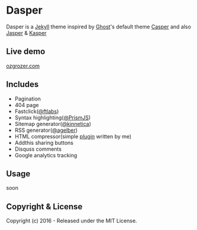 # Dasper
Dasper is a [Jekyll](http://jekyllrb.com/) theme inspired by [Ghost](https://ghost.org/)'s default theme [Casper](https://demo.ghost.io/) and also [Jasper](https://biomadeira.github.io/jasper/) & [Kasper](http://rosario.io/)

## Live demo
[ozgrozer.com](http://ozgrozer.com)

## Includes
- Pagination
- 404 page
- Fastclick([@ftlabs](https://github.com/ftlabs/fastclick))
- Syntax highlighting([@PrismJS](https://github.com/PrismJS/prism))
- Sitemap generator([@kinnetica](https://github.com/kinnetica/jekyll-plugins))
- RSS generator([@agelber](https://github.com/agelber/jekyll-rss))
- HTML compressor(simple [plugin](https://github.com/ozgrozer/dasper/blob/master/_plugins/htmlCompressor.rb) written by me)
- Addthis sharing buttons
- Disquss comments
- Google analytics tracking

## Usage
soon

## Copyright & License
Copyright (c) 2016 - Released under the MIT License.